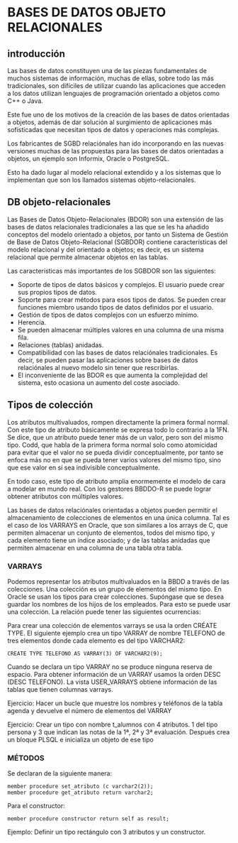 BASES DE DATOS OBJETO RELACIONALES
==================================

## introducción
Las bases de datos constituyen una de las piezas fundamentales de muchos sistemas
de información, muchas de ellas, sobre todo las más tradicionales, son difíciles
de utilizar cuando las aplicaciones que acceden a los datos utilizan lenguajes de
programación orientado a objetos como C++ o Java.

Este fue uno de los motivos de la creación de las bases de datos orientadas a 
objetos, además de dar solución al surgimiento de aplicaciones más sofisticadas 
que necesitan tipos de datos y operaciones más complejas.

Los fabricantes de SGBD relaciónales han ido incorporando en las nuevas versiones
muchas de las propuestas para las bases de datos orientadas a objetos, un ejemplo 
son Informix, Oracle o PostgreSQL.

Esto ha dado lugar al modelo relacional extendido y a los sistemas que lo 
implementan que son los llamados sistemas objeto-relacionales.


## DB objeto-relacionales
Las Bases de Datos Objeto-Relacionales (BDOR) son una extensión de las bases de
datos relacionales tradicionales a las que se les ha añadido conceptos del modelo
orientado a objetos, por tanto un Sistema de Gestión de Base de Datos
Objeto-Relacional (SGBDOR) contiene características del modelo relacional y del
orientado a objetos; es decir, es un sistema relacional que permite almacenar
objetos en las tablas.

Las características más importantes de los SGBDOR son las siguientes:

* Soporte de tipos de datos básicos y complejos. El usuario puede crear sus propios
tipos de datos.
* Soporte para crear métodos para esos tipos de datos. Se pueden crear funciones 
miembro usando tipos de datos definidos por el usuario.
* Gestión de tipos de datos complejos con un esfuerzo mínimo.
* Herencia.
* Se pueden almacenar múltiples valores en una columna de una misma fila.
* Relaciones (tablas) anidadas.
* Compatibilidad con las bases de datos relaciónales tradicionales. Es decir, se
pueden pasar las aplicaciones sobre bases de datos relaciónales al nuevo modelo
sin tener que rescribirlas.
* El inconveniente de las BDOR es que aumenta la complejidad del sistema, esto
ocasiona un aumento del coste asociado.


## Tipos de colección
Los atributos multivaluados, rompen directamente la primera formal normal. Con
este tipo de atributo básicamente se expresa todo lo contrario a la 1FN. Se dice,
que un atributo puede tener más de un valor, pero son del mismo tipo. Codd, que
habla de la primera forma normal solo como atomicidad para evitar que el valor no
se pueda dividir conceptualmente, por tanto se enfoca más no en que se pueda
tener varios valores del mismo tipo, sino que ese valor en sí sea indivisible
conceptualmente.

En todo caso, este tipo de atributo amplia enormemente el modelo de cara a
modelar en mundo real. Con los gestores BBDDO-R se puede lograr obtener atributos
con múltiples valores.

Las bases de datos relaciónales orientadas a objetos pueden permitir el
almacenamiento de colecciones de elementos en una única columna. Tal es el caso
de los VARRAYS en Oracle, que son similares a los arrays de C, que permiten
almacenar un conjunto de elementos, todos del mismo tipo, y cada elemento tiene
un índice asociado; y de las tablas anidadas que permiten almacenar en una
columna de una tabla otra tabla.

### VARRAYS
Podemos representar los atributos multivaluados en la BBDD a través de las
colecciones. Una colección es un grupo de elementos del mismo tipo. En Oracle se
usan los tipos para crear colecciones. Supóngase que se desea guardar los nombres
de los hijos de los empleados. Para esto se puede usar una colección. La relación
puede tener las siguientes ocurrencias:

Para crear una colección de elementos varrays se usa la orden CRÉATE TYPE. El 
siguiente ejemplo crea un tipo VARRAY de nombre TELEFONO de tres elementos donde
cada elemento es del tipo VARCHAR2:

	CREATE TYPE TELEFONO AS VARRAY(3) OF VARCHAR2(9);

Cuando se declara un tipo VARRAY no se produce ninguna reserva de espacio. Para
obtener información de un VARRAY usamos la orden DESC (DESC TELEFONO). La vista
USER_VARRAYS obtiene información de las tablas que tienen columnas varrays.

Ejercicio:
Hacer un bucle que muestre los nombres y teléfonos de la tabla agenda y devuelve
el número de elementos del VARRAY


Ejercicio:
Crear un tipo con nombre t_alumnos con 4 atributos. 1 del tipo persona y 3 que 
indican las notas de la 1ª, 2ª y 3ª evaluación. Después crea un bloque PLSQL e 
inicializa un objeto de ese tipo

### MÉTODOS
Se declaran de la siguiente manera:
	
	member procedure set_atributo (c varchar2(2));
	member procedure get_atributo return varchar2;

Para el constructor:
	
	member procedure constructor return self as result;

Ejemplo:
Definir un tipo rectángulo con 3 atributos y un constructor.


